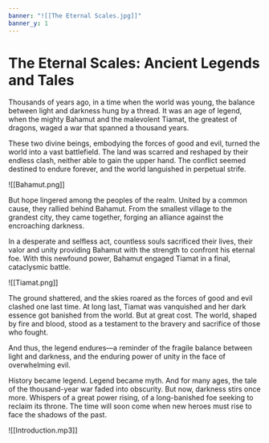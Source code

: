 ```yaml
---
banner: "![[The Eternal Scales.jpg]]"
banner_y: 1
---
```


# The Eternal Scales: Ancient Legends and Tales
Thousands of years ago, in a time when the world was young, the balance between light and darkness hung by a thread. It was an age of legend, when the mighty Bahamut and the malevolent Tiamat, the greatest of dragons, waged a war that spanned a thousand years.

These two divine beings, embodying the forces of good and evil, turned the world into a vast battlefield. The land was scarred and reshaped by their endless clash, neither able to gain the upper hand. The conflict seemed destined to endure forever, and the world languished in perpetual strife.

<span class="leftimg"><span class="smallimg"> ![[Bahamut.png]]</span></span>

But hope lingered among the peoples of the realm. United by a common cause, they rallied behind Bahamut. From the smallest village to the grandest city, they came together, forging an alliance against the encroaching darkness.

In a desperate and selfless act, countless souls sacrificed their lives, their valor and unity providing Bahamut with the strength to confront his eternal foe. With this newfound power, Bahamut engaged Tiamat in a final, cataclysmic battle.

<span class="rightimg"><span class="smallimg"> ![[Tiamat.png]]</span></span>

The ground shattered, and the skies roared as the forces of good and evil clashed one last time. At long last, Tiamat was vanquished and her dark essence got banished from the world. But at great cost. The world, shaped by fire and blood, stood as a testament to the bravery and sacrifice of those who fought.

And thus, the legend endures—a reminder of the fragile balance between light and darkness, and the enduring power of unity in the face of overwhelming evil.

History became legend. Legend became myth. And for many ages, the tale of the thousand-year war faded into obscurity. But now, darkness stirs once more. Whispers of a great power rising, of a long-banished foe seeking to reclaim its throne. The time will soon come when new heroes must rise to face the shadows of the past.

![[Introduction.mp3]]